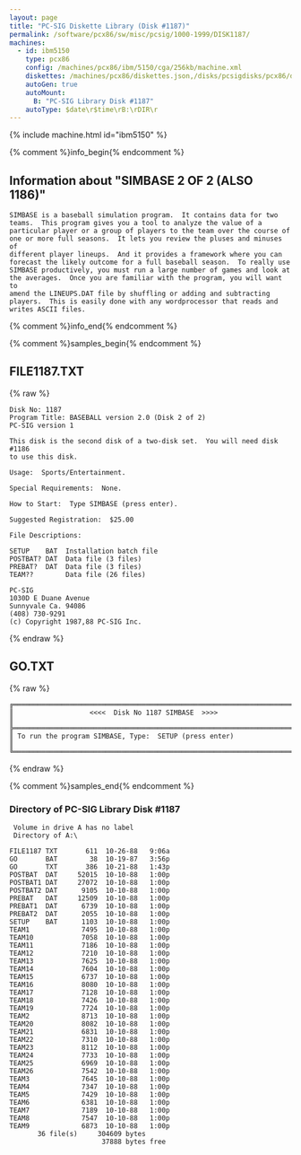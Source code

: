 ```yaml
---
layout: page
title: "PC-SIG Diskette Library (Disk #1187)"
permalink: /software/pcx86/sw/misc/pcsig/1000-1999/DISK1187/
machines:
  - id: ibm5150
    type: pcx86
    config: /machines/pcx86/ibm/5150/cga/256kb/machine.xml
    diskettes: /machines/pcx86/diskettes.json,/disks/pcsigdisks/pcx86/diskettes.json
    autoGen: true
    autoMount:
      B: "PC-SIG Library Disk #1187"
    autoType: $date\r$time\rB:\rDIR\r
---
```


{% include machine.html id="ibm5150" %}

{% comment %}info_begin{% endcomment %}

## Information about "SIMBASE 2 OF 2 (ALSO 1186)"

    SIMBASE is a baseball simulation program.  It contains data for two
    teams.  This program gives you a tool to analyze the value of a
    particular player or a group of players to the team over the course of
    one or more full seasons.  It lets you review the pluses and minuses of
    different player lineups.  And it provides a framework where you can
    forecast the likely outcome for a full baseball season.  To really use
    SIMBASE productively, you must run a large number of games and look at
    the averages.  Once you are familiar with the program, you will want to
    amend the LINEUPS.DAT file by shuffling or adding and subtracting
    players.  This is easily done with any wordprocessor that reads and
    writes ASCII files.
{% comment %}info_end{% endcomment %}

{% comment %}samples_begin{% endcomment %}

## FILE1187.TXT

{% raw %}
```
Disk No: 1187
Program Title: BASEBALL version 2.0 (Disk 2 of 2)
PC-SIG version 1
 
This disk is the second disk of a two-disk set.  You will need disk #1186
to use this disk.
 
Usage:  Sports/Entertainment.
 
Special Requirements:  None.
 
How to Start:  Type SIMBASE (press enter).
 
Suggested Registration:  $25.00
 
File Descriptions:
 
SETUP    BAT  Installation batch file
POSTBAT? DAT  Data file (3 files)
PREBAT?  DAT  Data file (3 files)
TEAM??        Data file (26 files)
 
PC-SIG
1030D E Duane Avenue
Sunnyvale Ca. 94086
(408) 730-9291
(c) Copyright 1987,88 PC-SIG Inc.

```
{% endraw %}

## GO.TXT

{% raw %}
```
╔═════════════════════════════════════════════════════════════════════════╗
║                   <<<<  Disk No 1187 SIMBASE  >>>>                      ║
╠═════════════════════════════════════════════════════════════════════════╣
║ To run the program SIMBASE, Type:  SETUP (press enter)                  ║
╚═════════════════════════════════════════════════════════════════════════╝
```
{% endraw %}

{% comment %}samples_end{% endcomment %}

### Directory of PC-SIG Library Disk #1187

     Volume in drive A has no label
     Directory of A:\

    FILE1187 TXT       611  10-26-88   9:06a
    GO       BAT        38  10-19-87   3:56p
    GO       TXT       386  10-21-88   1:43p
    POSTBAT  DAT     52015  10-10-88   1:00p
    POSTBAT1 DAT     27072  10-10-88   1:00p
    POSTBAT2 DAT      9105  10-10-88   1:00p
    PREBAT   DAT     12509  10-10-88   1:00p
    PREBAT1  DAT      6739  10-10-88   1:00p
    PREBAT2  DAT      2055  10-10-88   1:00p
    SETUP    BAT      1103  10-10-88   1:00p
    TEAM1             7495  10-10-88   1:00p
    TEAM10            7058  10-10-88   1:00p
    TEAM11            7186  10-10-88   1:00p
    TEAM12            7210  10-10-88   1:00p
    TEAM13            7625  10-10-88   1:00p
    TEAM14            7604  10-10-88   1:00p
    TEAM15            6737  10-10-88   1:00p
    TEAM16            8080  10-10-88   1:00p
    TEAM17            7128  10-10-88   1:00p
    TEAM18            7426  10-10-88   1:00p
    TEAM19            7724  10-10-88   1:00p
    TEAM2             8713  10-10-88   1:00p
    TEAM20            8082  10-10-88   1:00p
    TEAM21            6831  10-10-88   1:00p
    TEAM22            7310  10-10-88   1:00p
    TEAM23            8112  10-10-88   1:00p
    TEAM24            7733  10-10-88   1:00p
    TEAM25            6969  10-10-88   1:00p
    TEAM26            7542  10-10-88   1:00p
    TEAM3             7645  10-10-88   1:00p
    TEAM4             7347  10-10-88   1:00p
    TEAM5             7429  10-10-88   1:00p
    TEAM6             6381  10-10-88   1:00p
    TEAM7             7189  10-10-88   1:00p
    TEAM8             7547  10-10-88   1:00p
    TEAM9             6873  10-10-88   1:00p
           36 file(s)     304609 bytes
                           37888 bytes free

